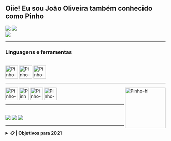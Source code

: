 <h2>Oiie! Eu sou João Oliveira também conhecido como Pinho</h2>
<img src="https://discord.c99.nl/widget/theme-1/699416429338034268.png" />
<a href="https://github.com/jvopinho">
  <img src="https://github-readme-stats.vercel.app/api?username=jvopinho&show_icons=true&theme=tokyonight" /><br>
  <img src="https://github-readme-stats.vercel.app/api/top-langs/?username=jvopinho&layout=compact&langs_count=16&theme=tokyonight" />
</a>
<hr/>
<div><h3>Linguagens e ferramentas</h3><br> 
  <img align="center" alt="Pinho-Js" width="40" height="40" src="https://media.discordapp.net/attachments/826844594464489494/856230935606722560/javascript-original.png" style="max-width:100%;">
  <img align="center" alt="Pinho-HTML" width="40" height="40" src="https://media.discordapp.net/attachments/826844594464489494/856231028980580432/html5-original-wordmark.png" style="max-width:100%;">
  <img align="center" alt="Pinho-CSS" width="40" height="40" src="https://media.discordapp.net/attachments/826844594464489494/856231006775803934/css3-original-wordmark.png" style="max-width:100%;">
   <hr/>
  <img align="center" alt="Pinho-NodeJs" width="40" height="40" src="https://media.discordapp.net/attachments/826844594464489494/856218642379046962/nodejs-original-wordmark.png" style="max-width:100%;">
  <img align="center" alt="Pinho-Firebase" width="30" height="40" src="https://media.discordapp.net/attachments/826844594464489494/856230984898314300/68747470733a2f2f6170706d6173746572732e696f2f7374617469632f66697265626173652d6c6f676f2d63323462366239.png?width=364&height=500" style="max-width:100%;">
  <img align="center" alt="Pinho-EJS" width="40" height="40" src="https://media.discordapp.net/attachments/826844594464489494/856218212571414568/68747470733a2f2f616c7465726e6174697665746f6170702e636f6d2f77702d636f6e74656e742f75706c6f6164732f3230.png" style="max-width:100%;">
  <img align="center" alt="Pinho-EJS" width="40" height="40" src="https://media.discordapp.net/attachments/826844594464489494/863241114521436180/effe8a64-c52a-4983-aedb-91b5e432027f.png" style="max-width:100%;">
  <img align="right" alt="Pinho-hi" src="https://images-ext-2.discordapp.net/external/6_7H35knTabwKW3dVqjkSkux56f7YXL4xEddmVqFrUA/https/media.discordapp.net/attachments/826844594464489494/856202666336845824/Opa.gif" height="128" width="128">
</div>
<hr/>
<div><br>
  <a href="https://www.youtube.com/channel/UCcx96QJun599YzCrf2Z--lw" rel="nofollow"><img src="https://media.discordapp.net/attachments/826844594464489494/856227008593002537/semijoias_3.png"style="max-width:100%;"></a>
  <a href="https://discord.gg/8K6Zry9Crx" rel="nofollow"><img src="https://media.discordapp.net/attachments/826844594464489494/856227435657822218/semijoias_4.png" style="max-width:100%;"></a>
  <a href="https://twitter.com/jvopinho" rel="nofollow"><img src="https://media.discordapp.net/attachments/826844594464489494/856227689816260648/semijoias_5.png" style="max-width:100%;"></a>
</div>
<hr/>
<details>
    <summary><strong>📋 | Objetivos para 2021</strong></summary>
    <ul>
        <li>[x] • EJS ⚙️</li>
        <li>[ ] • TypeScript 🔮</li>
        <li>[ ] • SCSS 🎨</li>
        <li>[ ] • MongoDB 🥭</li>
    </ul>
</details>
